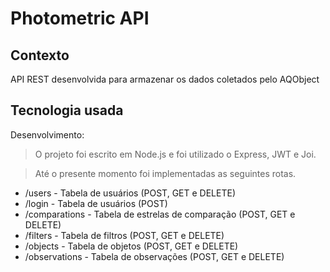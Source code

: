 # Photometric API

## Contexto
API REST desenvolvida para armazenar os dados coletados pelo AQObject

## Tecnologia usada

Desenvolvimento:
> O projeto foi escrito em Node.js e foi utilizado o Express, JWT e Joi.

> Até o presente momento foi implementadas as seguintes rotas.

* /users - Tabela de usuários (POST, GET e DELETE)
* /login - Tabela de usuários (POST)
* /comparations - Tabela de estrelas de comparação (POST, GET e DELETE)
* /filters - Tabela de filtros (POST, GET e DELETE)
* /objects - Tabela de objetos (POST, GET e DELETE)
* /observations - Tabela de observações (POST, GET e DELETE)
